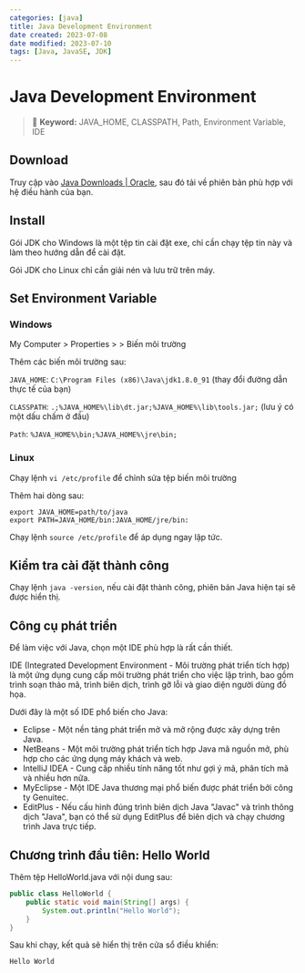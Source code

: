 ```yaml
---
categories: [java]
title: Java Development Environment
date created: 2023-07-08
date modified: 2023-07-10
tags: [Java, JavaSE, JDK]
---
```


# Java Development Environment

> 📌 **Keyword:** JAVA_HOME, CLASSPATH, Path, Environment Variable, IDE

## Download

Truy cập vào [Java Downloads | Oracle](https://www.oracle.com/java/technologies/downloads/#java8), sau đó tải về phiên bản phù hợp với hệ điều hành của bạn.

## Install

Gói JDK cho Windows là một tệp tin cài đặt exe, chỉ cần chạy tệp tin này và làm theo hướng dẫn để cài đặt.

Gói JDK cho Linux chỉ cần giải nén và lưu trữ trên máy.

## Set Environment Variable

### Windows

My Computer > Properties >  > Biến môi trường

Thêm các biến môi trường sau:

`JAVA_HOME`: `C:\Program Files (x86)\Java\jdk1.8.0_91` (thay đổi đường dẫn thực tế của bạn)

`CLASSPATH`: `.;%JAVA_HOME%\lib\dt.jar;%JAVA_HOME%\lib\tools.jar;` (lưu ý có một dấu chấm ở đầu)

`Path`: `%JAVA_HOME%\bin;%JAVA_HOME%\jre\bin;`

### Linux

Chạy lệnh `vi /etc/profile` để chỉnh sửa tệp biến môi trường

Thêm hai dòng sau:

```shell
export JAVA_HOME=path/to/java
export PATH=JAVA_HOME/bin:JAVA_HOME/jre/bin:
```

Chạy lệnh `source /etc/profile` để áp dụng ngay lập tức.

## Kiểm tra cài đặt thành công

Chạy lệnh `java -version`, nếu cài đặt thành công, phiên bản Java hiện tại sẽ được hiển thị.

## Công cụ phát triển

Để làm việc với Java, chọn một IDE phù hợp là rất cần thiết.

IDE (Integrated Development Environment - Môi trường phát triển tích hợp) là một ứng dụng cung cấp môi trường phát triển cho việc lập trình, bao gồm trình soạn thảo mã, trình biên dịch, trình gỡ lỗi và giao diện người dùng đồ họa.

Dưới đây là một số IDE phổ biến cho Java:

- Eclipse - Một nền tảng phát triển mở và mở rộng được xây dựng trên Java.
- NetBeans - Một môi trường phát triển tích hợp Java mã nguồn mở, phù hợp cho các ứng dụng máy khách và web.
- IntelliJ IDEA - Cung cấp nhiều tính năng tốt như gợi ý mã, phân tích mã và nhiều hơn nữa.
- MyEclipse - Một IDE Java thương mại phổ biến được phát triển bởi công ty Genuitec.
- EditPlus - Nếu cấu hình đúng trình biên dịch Java "Javac" và trình thông dịch "Java", bạn có thể sử dụng EditPlus để biên dịch và chạy chương trình Java trực tiếp.

## Chương trình đầu tiên: Hello World

Thêm tệp HelloWorld.java với nội dung sau:

```java
public class HelloWorld {
    public static void main(String[] args) {
        System.out.println("Hello World");
    }
}
```

Sau khi chạy, kết quả sẽ hiển thị trên cửa sổ điều khiển:

```
Hello World
```
